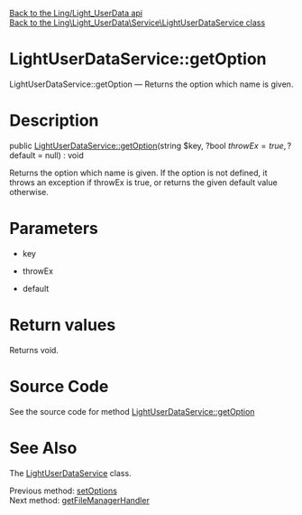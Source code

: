 [Back to the Ling/Light_UserData api](https://github.com/lingtalfi/Light_UserData/blob/master/doc/api/Ling/Light_UserData.md)<br>
[Back to the Ling\Light_UserData\Service\LightUserDataService class](https://github.com/lingtalfi/Light_UserData/blob/master/doc/api/Ling/Light_UserData/Service/LightUserDataService.md)


LightUserDataService::getOption
================



LightUserDataService::getOption — Returns the option which name is given.




Description
================


public [LightUserDataService::getOption](https://github.com/lingtalfi/Light_UserData/blob/master/doc/api/Ling/Light_UserData/Service/LightUserDataService/getOption.md)(string $key, ?bool $throwEx = true, ?$default = null) : void




Returns the option which name is given.
If the option is not defined, it throws an exception if throwEx is true, or returns the given default value otherwise.




Parameters
================


- key

    

- throwEx

    

- default

    


Return values
================

Returns void.








Source Code
===========
See the source code for method [LightUserDataService::getOption](https://github.com/lingtalfi/Light_UserData/blob/master/Service/LightUserDataService.php#L109-L118)


See Also
================

The [LightUserDataService](https://github.com/lingtalfi/Light_UserData/blob/master/doc/api/Ling/Light_UserData/Service/LightUserDataService.md) class.

Previous method: [setOptions](https://github.com/lingtalfi/Light_UserData/blob/master/doc/api/Ling/Light_UserData/Service/LightUserDataService/setOptions.md)<br>Next method: [getFileManagerHandler](https://github.com/lingtalfi/Light_UserData/blob/master/doc/api/Ling/Light_UserData/Service/LightUserDataService/getFileManagerHandler.md)<br>


